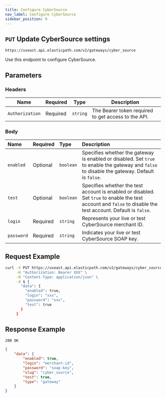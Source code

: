 ```yaml
---
title: Configure CyberSource
nav_label: Configure CyberSource
sidebar_position: 9
---
```


## `PUT` Update CyberSource settings

```http
https://useast.api.elasticpath.com/v2/gateways/cyber_source
```

Use this endpoint to configure CyberSource.

## Parameters

### Headers

| Name | Required | Type | Description |
| --- | --- | --- | --- |
| `Authorization` | Required | `string` | The Bearer token required to get access to the API. |

### Body

| Name | Required | Type      | Description                                                                                                                                                   |
| :--- |:---------|:----------|:--------------------------------------------------------------------------------------------------------------------------------------------------------------|
| `enabled` | Optional | `boolean` | Specifies whether the gateway is enabled or disabled. Set `true` to enable the gateway and `false` to disable the gateway. Default is `false`.                |
| `test` | Optional | `boolean` | Specifies whether the test account is enabled or disabled. Set `true` to enable the test account and `false` to disable the test account. Default is `false`. |
| `login` | Required | `string`  | Represents your live or test CyberSource merchant ID.                                                                                                         |
| `password` | Required | `string`  | Indicates your live or test CyberSource SOAP key.                                                                                                             |

## Request Example

```bash
curl -X PUT https://useast.api.elasticpath.com/v2/gateways/cyber_source \
     -H "Authorization: Bearer XXX" \
     -H "Content-Type: application/json" \
     -d $ {
       "data": {
         "enabled": true,
         "login": "xxx",
         "password": "xxx",
         "test": true
       }
     }
```

## Response Example

`200 OK`

```json
{
    "data": {
        "enabled": true,
        "login": "merchant-id",
        "password": "soap-key",
        "slug": "cyber_source",
        "test": true,
        "type": "gateway"
    }
}
```
